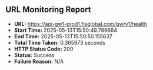 ## URL Monitoring Report

- **URL:** https://api-gw1-prod1.fisglobal.com/gw/v1/health
- **Start Time:** 2025-05-13T15:50:49.789664
- **End Time:** 2025-05-13T15:50:50.155637
- **Total Time Taken:** 0.365973 seconds
- **HTTP Status Code:** 200
- **Status:** Success
- **Failure Reason:** N/A
